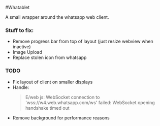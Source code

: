 #Whatablet

A small wrapper around the whatsapp web client.

### Stuff to fix:

* Remove progress bar from top of layout (just resize webview when inactive)
* Image Upload
* Replace stolen icon from whatsapp


### TODO

* Fix layout of client on smaller displays
* Handle:
    > E/web js: WebSocket connection to 'wss://w4.web.whatsapp.com/ws' failed: WebSocket opening handshake timed out
* Remove background for performance reasons